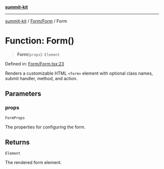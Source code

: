 [**summit-kit**](../../../README.md)

***

[summit-kit](../../../modules.md) / [Form/Form](../README.md) / Form

# Function: Form()

> **Form**(`props`): `Element`

Defined in: [Form/Form.tsx:23](https://github.com/andrewgremlich/summit-kit/blob/ac4db5932601c6d49fd51bdc996d6ecf52b89f8d/src/react/Form/Form.tsx#L23)

Renders a customizable HTML `<form>` element with optional class names, submit handler, method, and action.

## Parameters

### props

`FormProps`

The properties for configuring the form.

## Returns

`Element`

The rendered form element.
